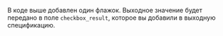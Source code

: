 
В коде выше добавлен один флажок. Выходное значение будет передано в поле `checkbox_result`, которое вы добавили в выходную спецификацию.
